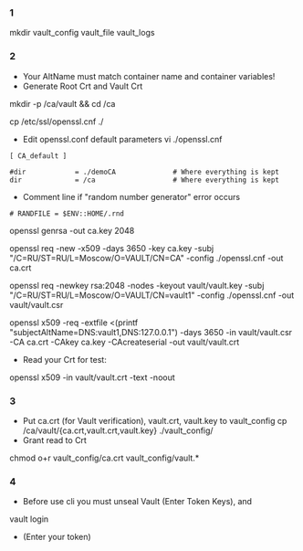 ### 1

mkdir vault_config vault_file vault_logs

### 2
- Your AltName must match container name and container variables!
- Generate Root Crt and Vault Crt

mkdir -p /ca/vault && cd /ca

cp /etc/ssl/openssl.cnf ./

- Edit openssl.conf default parameters
vi ./openssl.cnf

```
[ CA_default ]

#dir            = ./demoCA              # Where everything is kept
dir             = /ca                   # Where everything is kept
```
- Comment line if "random number generator" error occurs
```
# RANDFILE = $ENV::HOME/.rnd
```
openssl genrsa -out ca.key 2048

openssl req -new -x509 -days 3650 -key ca.key -subj "/C=RU/ST=RU/L=Moscow/O=VAULT/CN=CA" -config ./openssl.cnf -out ca.crt

openssl req -newkey rsa:2048 -nodes -keyout vault/vault.key -subj "/C=RU/ST=RU/L=Moscow/O=VAULT/CN=vault1" -config ./openssl.cnf -out vault/vault.csr

openssl x509 -req -extfile <(printf "subjectAltName=DNS:vault1,DNS:127.0.0.1") -days 3650 -in vault/vault.csr -CA ca.crt -CAkey ca.key -CAcreateserial -out vault/vault.crt

- Read your Crt for test:

openssl x509 -in vault/vault.crt -text -noout

### 3
- Put ca.crt (for Vault verification), vault.crt, vault.key to vault_config
cp /ca/vault/{ca.crt,vault.crt,vault.key} ./vault_config/
- Grant read to Crt

chmod o+r vault_config/ca.crt vault_config/vault.*

### 4 
- Before use cli you must unseal Vault (Enter Token Keys), and

vault login
- (Enter your token)
